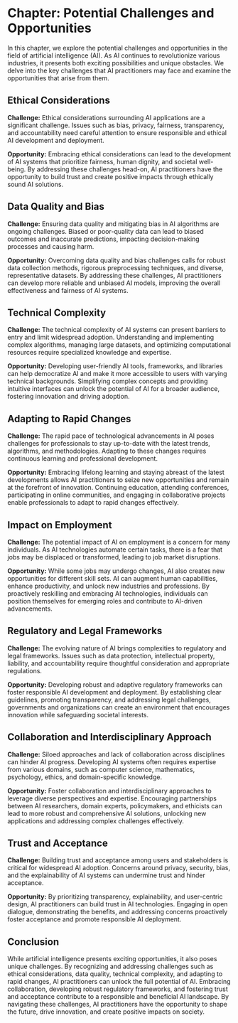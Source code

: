 Chapter: Potential Challenges and Opportunities
===============================================

In this chapter, we explore the potential challenges and opportunities in the field of artificial intelligence (AI). As AI continues to revolutionize various industries, it presents both exciting possibilities and unique obstacles. We delve into the key challenges that AI practitioners may face and examine the opportunities that arise from them.

Ethical Considerations
----------------------

**Challenge:** Ethical considerations surrounding AI applications are a significant challenge. Issues such as bias, privacy, fairness, transparency, and accountability need careful attention to ensure responsible and ethical AI development and deployment.

**Opportunity:** Embracing ethical considerations can lead to the development of AI systems that prioritize fairness, human dignity, and societal well-being. By addressing these challenges head-on, AI practitioners have the opportunity to build trust and create positive impacts through ethically sound AI solutions.

Data Quality and Bias
---------------------

**Challenge:** Ensuring data quality and mitigating bias in AI algorithms are ongoing challenges. Biased or poor-quality data can lead to biased outcomes and inaccurate predictions, impacting decision-making processes and causing harm.

**Opportunity:** Overcoming data quality and bias challenges calls for robust data collection methods, rigorous preprocessing techniques, and diverse, representative datasets. By addressing these challenges, AI practitioners can develop more reliable and unbiased AI models, improving the overall effectiveness and fairness of AI systems.

Technical Complexity
--------------------

**Challenge:** The technical complexity of AI systems can present barriers to entry and limit widespread adoption. Understanding and implementing complex algorithms, managing large datasets, and optimizing computational resources require specialized knowledge and expertise.

**Opportunity:** Developing user-friendly AI tools, frameworks, and libraries can help democratize AI and make it more accessible to users with varying technical backgrounds. Simplifying complex concepts and providing intuitive interfaces can unlock the potential of AI for a broader audience, fostering innovation and driving adoption.

Adapting to Rapid Changes
-------------------------

**Challenge:** The rapid pace of technological advancements in AI poses challenges for professionals to stay up-to-date with the latest trends, algorithms, and methodologies. Adapting to these changes requires continuous learning and professional development.

**Opportunity:** Embracing lifelong learning and staying abreast of the latest developments allows AI practitioners to seize new opportunities and remain at the forefront of innovation. Continuing education, attending conferences, participating in online communities, and engaging in collaborative projects enable professionals to adapt to rapid changes effectively.

Impact on Employment
--------------------

**Challenge:** The potential impact of AI on employment is a concern for many individuals. As AI technologies automate certain tasks, there is a fear that jobs may be displaced or transformed, leading to job market disruptions.

**Opportunity:** While some jobs may undergo changes, AI also creates new opportunities for different skill sets. AI can augment human capabilities, enhance productivity, and unlock new industries and professions. By proactively reskilling and embracing AI technologies, individuals can position themselves for emerging roles and contribute to AI-driven advancements.

Regulatory and Legal Frameworks
-------------------------------

**Challenge:** The evolving nature of AI brings complexities to regulatory and legal frameworks. Issues such as data protection, intellectual property, liability, and accountability require thoughtful consideration and appropriate regulations.

**Opportunity:** Developing robust and adaptive regulatory frameworks can foster responsible AI development and deployment. By establishing clear guidelines, promoting transparency, and addressing legal challenges, governments and organizations can create an environment that encourages innovation while safeguarding societal interests.

Collaboration and Interdisciplinary Approach
--------------------------------------------

**Challenge:** Siloed approaches and lack of collaboration across disciplines can hinder AI progress. Developing AI systems often requires expertise from various domains, such as computer science, mathematics, psychology, ethics, and domain-specific knowledge.

**Opportunity:** Foster collaboration and interdisciplinary approaches to leverage diverse perspectives and expertise. Encouraging partnerships between AI researchers, domain experts, policymakers, and ethicists can lead to more robust and comprehensive AI solutions, unlocking new applications and addressing complex challenges effectively.

Trust and Acceptance
--------------------

**Challenge:** Building trust and acceptance among users and stakeholders is critical for widespread AI adoption. Concerns around privacy, security, bias, and the explainability of AI systems can undermine trust and hinder acceptance.

**Opportunity:** By prioritizing transparency, explainability, and user-centric design, AI practitioners can build trust in AI technologies. Engaging in open dialogue, demonstrating the benefits, and addressing concerns proactively foster acceptance and promote responsible AI deployment.

Conclusion
----------

While artificial intelligence presents exciting opportunities, it also poses unique challenges. By recognizing and addressing challenges such as ethical considerations, data quality, technical complexity, and adapting to rapid changes, AI practitioners can unlock the full potential of AI. Embracing collaboration, developing robust regulatory frameworks, and fostering trust and acceptance contribute to a responsible and beneficial AI landscape. By navigating these challenges, AI practitioners have the opportunity to shape the future, drive innovation, and create positive impacts on society.

